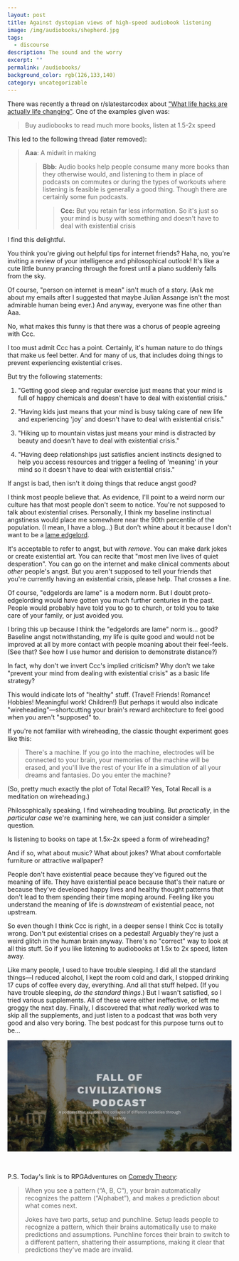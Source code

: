 ```yaml
---
layout: post
title: Against dystopian views of high-speed audiobook listening
image: /img/audiobooks/shepherd.jpg
tags:
  - discourse
description: The sound and the worry
excerpt: ""
permalink: /audiobooks/
background_color: rgb(126,133,140)
category: uncategorizable
---
```


There was recently a thread on r/slatestarcodex about ["What life hacks are actually life changing"](https://old.reddit.com/r/slatestarcodex/comments/1fthckt/what_life_hacks_are_actually_life_changing/). One of the examples given was:

> Buy audiobooks to read much more books, listen at 1.5-2x speed

This led to the following thread (later removed):

> **Aaa**: A midwit in making
> 
> > **Bbb:** Audio books help people consume many more books than they otherwise would, and listening to them in place of podcasts on commutes or during the types of workouts where listening is feasible is generally a good thing. Though there are certainly some fun podcasts.
> > 
> > > **Ccc:** But you retain far less information. So it's just so your mind is busy with something and doesn't have to deal with existential crisis

I find this delightful.

You think you're giving out helpful tips for internet friends? Haha, no, you're inviting a review of your intelligence and philosophical outlook! It's like a cute little bunny prancing through the forest until a piano suddenly falls from the sky.

Of course, "person on internet is mean" isn't much of a story. (Ask me about my emails after I suggested that maybe Julian Assange isn't the most admirable human being ever.) And anyway, everyone was fine other than Aaa.

No, what makes this funny is that there was a chorus of people agreeing with Ccc.

I too must admit Ccc has a point. Certainly, it's human nature to do things that make us feel better. And for many of us, that includes doing things to prevent experiencing existential crises.

But try the following statements:

1. "Getting good sleep and regular exercise just means that your mind is full of happy chemicals and doesn't have to deal with existential crisis."
  
2. "Having kids just means that your mind is busy taking care of new life and experiencing 'joy' and doesn't have to deal with existential crisis."

3. "Hiking up to mountain vistas just means your mind is distracted by beauty and doesn't have to deal with existential crisis."

4. "Having deep relationships just satisfies ancient instincts designed to help you access resources and trigger a feeling of 'meaning' in your mind so it doesn't have to deal with existential crisis."

If angst is bad, then isn't it doing things that reduce angst good?

I think most people believe that. As evidence, I'll point to a weird norm our culture has that most people don't seem to notice. You're not supposed to talk about existential crises. Personally, I think my baseline instinctual angstiness would place me somewhere near the 90th percentile of the population. (I mean, I have a blog...) But don't whine about it because I don't want to be a [lame edgelord](/plans/#5).

It's acceptable to refer to angst, but with *remove*. You can make dark jokes or create existential art. You can recite that "most men live lives of quiet desperation". You can go on the internet and make clinical comments about *other* people's angst. But you aren't supposed to tell your friends that you're currently having an existential crisis, please help. That crosses a line.

Of course, "edgelords are lame" is a modern norm. But I doubt proto-edgelording would have gotten you much further centuries in the past. People would probably have told you to go to church, or told you to take care of your family, or just avoided you.

I bring this up because I think the "edgelords are lame" norm is... good? Baseline angst notwithstanding, my life is quite good and would not be improved at all by more contact with people moaning about their feel-feels. (See that? See how I use humor and derision to demonstrate distance?)

In fact, why don't we invert Ccc's implied criticism? Why don't we take "prevent your mind from dealing with existential crisis" as a basic life strategy?

This would indicate lots of "healthy" stuff. (Travel! Friends! Romance! Hobbies! Meaningful work! Children!) But perhaps it would also indicate "wireheading"—shortcutting your brain's reward architecture to feel good when you aren't "supposed" to.

If you're not familiar with wireheading, the classic thought experiment goes like this:

> There's a machine. If you go into the machine, electrodes will be connected to your brain, your memories of the machine will be erased, and you'll live the rest of your life in a simulation of all your dreams and fantasies. Do you enter the machine?

(So, pretty much exactly the plot of Total Recall? Yes, Total Recall is a meditation on wireheading.)

Philosophically speaking, I find wireheading troubling. But *practically*, in the *particular case* we're examining here, we can just consider a simpler question.

Is listening to books on tape at 1.5x-2x speed a form of wireheading?

And if so, what about music? What about jokes? What about comfortable furniture or attractive wallpaper?

People don't have existential peace because they've figured out the meaning of life. They have existential peace because that's their nature or because they've developed happy lives and healthy thought patterns that don't lead to them spending their time moping around. Feeling like you understand the meaning of life is *downstream* of existential peace, not upstream.

So even though I think Ccc is right, in a deeper sense I think Ccc is totally wrong. Don't put existential crises on a pedestal! Arguably they're just a weird glitch in the human brain anyway. There's no "correct" way to look at all this stuff. So if you like listening to audiobooks at 1.5x to 2x speed, listen away.

Like many people, I used to have trouble sleeping. I did all the standard things—I reduced alcohol, I kept the room cold and dark, I stopped drinking 17 cups of coffee every day, everything. And all that stuff helped. (If you have trouble sleeping, *do the standard things*.) But I wasn't satisfied, so I tried various supplements. All of these were either ineffective, or left me groggy the next day. Finally, I discovered that what *really* worked was to skip all the supplements, and just listen to a podcast that was both very good and also very boring. The best podcast for this purpose turns out to be...

[![Fall of Civilizations Podcast](/img/audiobooks/fall.jpg)](https://fallofcivilizationspodcast.com/)

<br>

P.S. Today's link is to RPGAdventures on [Comedy Theory](https://rpgadventures.io/post/comedy-theory):

> When you see a pattern (“A, B, C”), your brain automatically recognizes the pattern (“Alphabet”), and makes a prediction about what comes next.
> 
> Jokes have two parts, setup and punchline. Setup leads people to recognize a pattern, which their brains automatically use to make predictions and assumptions. Punchline forces their brain to switch to a different pattern, shattering their assumptions, making it clear that predictions they've made are invalid.